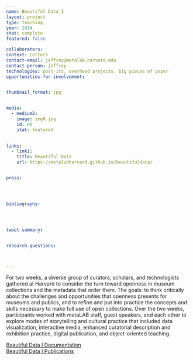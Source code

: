 ```yaml
---
name: Beautiful Data I
layout: project
type: teaching
year: 2014
stat: complete
featured: false

collaborators: 
context: Letters
contact-email: jeffrey@metalab.harvard.edu
contact-person: jeffrey
technologies: post-its, overhead projects, big pieces of paper
opportunities-for-involvement:


thumbnail_format: jpg


media:
  - medium2:
    image: img0.jpg
    id: 00
    stat: featured

    
links:
  - link1: 
    title: Beautiful Data
    url: https://metalabharvard.github.io/beautifuldata/


press:




bibliography:




tweet-summary: 


research-questions:



---
```

For two weeks, a diverse group of curators, scholars, and technologists gathered at Harvard to consider the turn toward openness in museum collections and the metadata that order them. The goals: to think critically about the challenges and opportunities that openness presents for museums and publics, and to refine and put into practice the concepts and skills necessary to make full use of open collections. Over the two weeks, participants worked with metaLAB staff, guest speakers, and each other to explore modes of storytelling and cultural practice that included data visualization, interactive media, enhanced curatorial description and exhibition practice, digital publication, and object-oriented teaching.

[Beautiful Data I Documentation](http://metalabharvard.github.io/beautifuldata/2014)<br />
[Beautiful Data I Publications](https://metalabharvard.github.io/beautifuldata/2014/publications.html)



